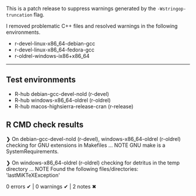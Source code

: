 This is a patch release to suppress warnings generated by the `-Wstringop-truncation` flag.

I removed problematic C++ files and resolved warnings in the following environments.

- r-devel-linux-x86_64-debian-gcc
- r-devel-linux-x86_64-fedora-gcc
- r-oldrel-windows-ix86+x86_64

---

## Test environments
- R-hub debian-gcc-devel-nold (r-devel)
- R-hub windows-x86_64-oldrel (r-oldrel)
- R-hub macos-highsierra-release-cran (r-release)

## R CMD check results
❯ On debian-gcc-devel-nold (r-devel), windows-x86_64-oldrel (r-oldrel)
  checking for GNU extensions in Makefiles ... NOTE
  GNU make is a SystemRequirements.

❯ On windows-x86_64-oldrel (r-oldrel)
  checking for detritus in the temp directory ... NOTE
  Found the following files/directories:
    'lastMiKTeXException'

0 errors ✔ | 0 warnings ✔ | 2 notes ✖

